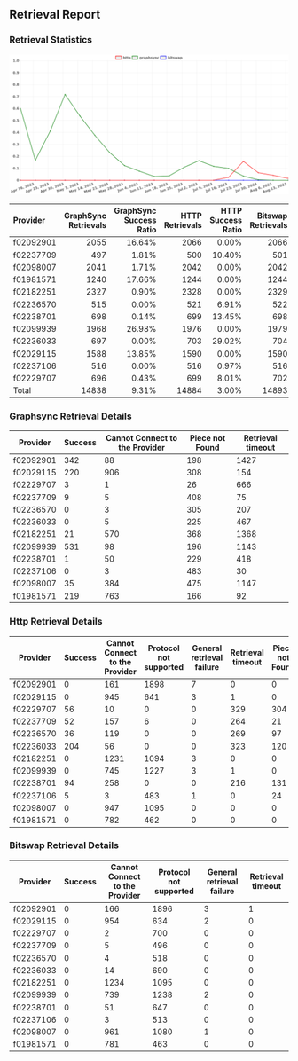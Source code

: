 ## Retrieval Report
### Retrieval Statistics
<img src="https://raw.githubusercontent.com/data-preservation-programs/filplus-checker-assets/main/filecoin-project/filecoin-plus-large-datasets/issues/1820/1692166980388.png"/>

| Provider  | GraphSync Retrievals | GraphSync Success Ratio | HTTP Retrievals | HTTP Success Ratio | Bitswap Retrievals | Bitswap Success Ratio |
| :-------- | -------------------: | ----------------------: | --------------: | -----------------: | -----------------: | --------------------: |
| f02092901 |                 2055 |                  16.64% |            2066 |              0.00% |               2066 |                 0.00% |
| f02237709 |                  497 |                   1.81% |             500 |             10.40% |                501 |                 0.00% |
| f02098007 |                 2041 |                   1.71% |            2042 |              0.00% |               2042 |                 0.00% |
| f01981571 |                 1240 |                  17.66% |            1244 |              0.00% |               1244 |                 0.00% |
| f02182251 |                 2327 |                   0.90% |            2328 |              0.00% |               2329 |                 0.00% |
| f02236570 |                  515 |                   0.00% |             521 |              6.91% |                522 |                 0.00% |
| f02238701 |                  698 |                   0.14% |             699 |             13.45% |                698 |                 0.00% |
| f02099939 |                 1968 |                  26.98% |            1976 |              0.00% |               1979 |                 0.00% |
| f02236033 |                  697 |                   0.00% |             703 |             29.02% |                704 |                 0.00% |
| f02029115 |                 1588 |                  13.85% |            1590 |              0.00% |               1590 |                 0.00% |
| f02237106 |                  516 |                   0.00% |             516 |              0.97% |                516 |                 0.00% |
| f02229707 |                  696 |                   0.43% |             699 |              8.01% |                702 |                 0.00% |
| Total     |                14838 |                   9.31% |           14884 |              3.00% |              14893 |                 0.00% |

### Graphsync Retrieval Details
| Provider  | Success | Cannot Connect to the Provider | Piece not Found | Retrieval timeout |
| --------- | ------- | ------------------------------ | --------------- | ----------------- |
| f02092901 | 342     | 88                             | 198             | 1427              |
| f02029115 | 220     | 906                            | 308             | 154               |
| f02229707 | 3       | 1                              | 26              | 666               |
| f02237709 | 9       | 5                              | 408             | 75                |
| f02236570 | 0       | 3                              | 305             | 207               |
| f02236033 | 0       | 5                              | 225             | 467               |
| f02182251 | 21      | 570                            | 368             | 1368              |
| f02099939 | 531     | 98                             | 196             | 1143              |
| f02238701 | 1       | 50                             | 229             | 418               |
| f02237106 | 0       | 3                              | 483             | 30                |
| f02098007 | 35      | 384                            | 475             | 1147              |
| f01981571 | 219     | 763                            | 166             | 92                |

### Http Retrieval Details
| Provider  | Success | Cannot Connect to the Provider | Protocol not supported | General retrieval failure | Retrieval timeout | Piece not Found |
| --------- | ------- | ------------------------------ | ---------------------- | ------------------------- | ----------------- | --------------- |
| f02092901 | 0       | 161                            | 1898                   | 7                         | 0                 | 0               |
| f02029115 | 0       | 945                            | 641                    | 3                         | 1                 | 0               |
| f02229707 | 56      | 10                             | 0                      | 0                         | 329               | 304             |
| f02237709 | 52      | 157                            | 6                      | 0                         | 264               | 21              |
| f02236570 | 36      | 119                            | 0                      | 0                         | 269               | 97              |
| f02236033 | 204     | 56                             | 0                      | 0                         | 323               | 120             |
| f02182251 | 0       | 1231                           | 1094                   | 3                         | 0                 | 0               |
| f02099939 | 0       | 745                            | 1227                   | 3                         | 1                 | 0               |
| f02238701 | 94      | 258                            | 0                      | 0                         | 216               | 131             |
| f02237106 | 5       | 3                              | 483                    | 1                         | 0                 | 24              |
| f02098007 | 0       | 947                            | 1095                   | 0                         | 0                 | 0               |
| f01981571 | 0       | 782                            | 462                    | 0                         | 0                 | 0               |

### Bitswap Retrieval Details
| Provider  | Success | Cannot Connect to the Provider | Protocol not supported | General retrieval failure | Retrieval timeout |
| --------- | ------- | ------------------------------ | ---------------------- | ------------------------- | ----------------- |
| f02092901 | 0       | 166                            | 1896                   | 3                         | 1                 |
| f02029115 | 0       | 954                            | 634                    | 2                         | 0                 |
| f02229707 | 0       | 2                              | 700                    | 0                         | 0                 |
| f02237709 | 0       | 5                              | 496                    | 0                         | 0                 |
| f02236570 | 0       | 4                              | 518                    | 0                         | 0                 |
| f02236033 | 0       | 14                             | 690                    | 0                         | 0                 |
| f02182251 | 0       | 1234                           | 1095                   | 0                         | 0                 |
| f02099939 | 0       | 739                            | 1238                   | 2                         | 0                 |
| f02238701 | 0       | 51                             | 647                    | 0                         | 0                 |
| f02237106 | 0       | 3                              | 513                    | 0                         | 0                 |
| f02098007 | 0       | 961                            | 1080                   | 1                         | 0                 |
| f01981571 | 0       | 781                            | 463                    | 0                         | 0                 |
